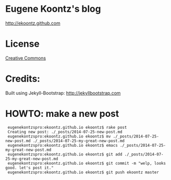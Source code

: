 # Eugene Koontz's blog

<http://ekoontz.github.com>

# License

[Creative Commons](http://creativecommons.org/licenses/by-nc-sa/3.0/)

# Credits:

Built using Jekyll-Bootstrap: <http://jekyllbootstrap.com>

# HOWTO: make a new post

     eugenekontzspro:ekoontz.github.io ekoontz$ rake post
     Creating new post: ./_posts/2014-07-25-new-post.md
     eugenekontzspro:ekoontz.github.io ekoontz$ mv ./_posts/2014-07-25-new-post.md ./_posts/2014-07-25-my-great-new-post.md
     eugenekontzspro:ekoontz.github.io ekoontz$ emacs ./_posts/2014-07-25-my-great-new-post.md
     eugenekontzspro:ekoontz.github.io ekoontz$ git add ./_posts/2014-07-25-my-great-new-post.md
     eugenekontzspro:ekoontz.github.io ekoontz$ git commit -m "welp, looks good. let's post it."
     eugenekontzspro:ekoontz.github.io ekoontz$ git push ekoontz master


